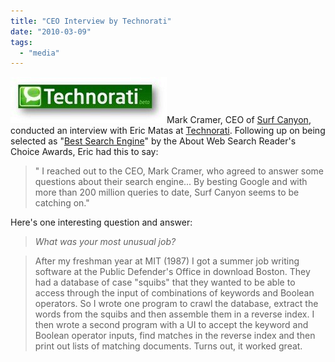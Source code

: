 ```yaml
---
title: "CEO Interview by Technorati"
date: "2010-03-09"
tags: 
  - "media"
---
```


![Technorati Logo](/assets/images/rank-dynamics/technorati-logo.jpg "Technorati Logo")Mark Cramer, CEO of [Surf Canyon](http://www.SurfCanyon.com), conducted an interview with Eric Matas at [Technorati](http://technorati.com/technology/article/ceo-interview-surf-canyons-mark-cramer/). Following up on being selected as "[Best Search Engine](http://blog.surfcanyon.com/2010/03/04/best-search-engine-winner/)" by the About Web Search Reader's Choice Awards, Eric had this to say:

> " I reached out to the CEO, Mark Cramer, who agreed to answer some questions about their search engine... By besting Google and with more than 200 million queries to date, Surf Canyon seems to be catching on."

Here's one interesting question and answer:

> _What was your most unusual job?_

> After my freshman year at MIT (1987) I got a summer job writing software at the Public Defender's Office in download Boston. They had a database of case "squibs" that they wanted to be able to access through the input of combinations of keywords and Boolean operators. So I wrote one program to crawl the database, extract the words from the squibs and then assemble them in a reverse index. I then wrote a second program with a UI to accept the keyword and Boolean operator inputs, find matches in the reverse index and then print out lists of matching documents. Turns out, it worked great.

